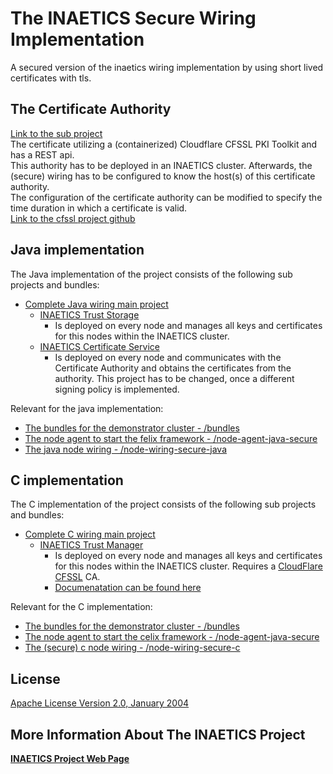 # The INAETICS Secure Wiring Implementation
A secured version of the inaetics wiring implementation by using short lived certificates with tls.

## The Certificate Authority
[Link to the sub project](/inaetics-ca)  
The certificate utilizing a (containerized) Cloudflare CFSSL PKI Toolkit and has a REST api.  
This authority has to be deployed in an INAETICS cluster. Afterwards, the (secure) wiring has to be configured to know the host(s) of this certificate authority.  
The configuration of the certificate authority can be modified to specify the time duration in which a certificate is valid.  
[Link to the cfssl project github](https://github.com/cloudflare/cfssl)


## Java implementation

The Java implementation of the project consists of the following sub projects and bundles:
- [Complete Java wiring main project](node-wiring-secure-java)
  - [INAETICS Trust Storage](node-wiring-secure-java/org.inaetics.truststorage)
    - Is deployed on every node and manages all keys and certificates for this nodes within the INAETICS cluster.
  - [INAETICS Certificate Service](node-wiring-secure-java/org.inaetics.certificateservice)
    - Is deployed on every node and communicates with the Certificate Authority and obtains the certificates from the authority. This project has to be changed, once a different signing policy is implemented.

Relevant for the java implementation:
- [The bundles for the demonstrator cluster - /bundles](bundles)
- [The node agent to start the felix framework - /node-agent-java-secure](node-agent-java-secure)
- [The java node wiring - /node-wiring-secure-java](node-wiring-secure-java)

## C implementation

The C implementation of the project consists of the following sub projects and bundles:
- [Complete C wiring main project](node-wiring-secure-c)
  - [INAETICS Trust Manager](node-wiring-secure-c/node-wiring/trust_manager)
    - Is deployed on every node and manages all keys and certificates for this nodes within the INAETICS cluster. Requires a [CloudFlare CFSSL] CA.
    - [Documenatation can be found here](node-wiring-secure-c/node-wiring/trust_manager/README.MD)

Relevant for the C implementation:
- [The bundles for the demonstrator cluster - /bundles](bundles)
- [The node agent to start the celix framework - /node-agent-java-secure](node-agent-c-secure)
- [The (secure) c node wiring - /node-wiring-secure-c](node-wiring-secure-c)

License
----
[Apache License Version 2.0, January 2004]

More Information About The INAETICS Project
----
**[INAETICS Project Web Page]**

[//]: # (date: March, 2016 author: INAETICS Project Team, Martin Gaida)

   [CloudFlare CFSSL]: <https://github.com/cloudflare/cfssl>
   [Apache License Version 2.0, January 2004]: <https://github.com/INAETICS/Documentation/blob/master/LICENSE>
   [INAETICS Project Web Page]: <http://www.inaetics.org/>
   [INAETICS Celix Node Agent]: <https://github.com/INAETICS/node-agent-c>

